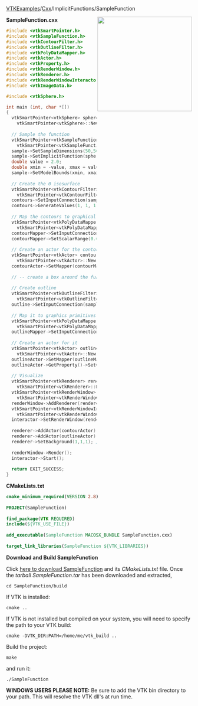 [VTKExamples](Home)/[Cxx](Cxx)/ImplicitFunctions/SampleFunction

<img align="right" src="https://github.com/lorensen/VTKExamples/raw/master/Testing/Baseline/ImplicitFunctions/TestSampleFunction.png" width="256" />

**SampleFunction.cxx**
```c++
#include <vtkSmartPointer.h>
#include <vtkSampleFunction.h>
#include <vtkContourFilter.h>
#include <vtkOutlineFilter.h>
#include <vtkPolyDataMapper.h>
#include <vtkActor.h>
#include <vtkProperty.h>
#include <vtkRenderWindow.h>
#include <vtkRenderer.h>
#include <vtkRenderWindowInteractor.h>
#include <vtkImageData.h>

#include <vtkSphere.h>

int main (int, char *[])
{
  vtkSmartPointer<vtkSphere> sphere = 
    vtkSmartPointer<vtkSphere>::New();
  
  // Sample the function
  vtkSmartPointer<vtkSampleFunction> sample = 
    vtkSmartPointer<vtkSampleFunction>::New();
  sample->SetSampleDimensions(50,50,50);
  sample->SetImplicitFunction(sphere);
  double value = 2.0;
  double xmin = -value, xmax = value, ymin = -value, ymax = value, zmin = -value, zmax = value;
  sample->SetModelBounds(xmin, xmax, ymin, ymax, zmin, zmax);
    
  // Create the 0 isosurface
  vtkSmartPointer<vtkContourFilter> contours = 
    vtkSmartPointer<vtkContourFilter>::New();
  contours->SetInputConnection(sample->GetOutputPort());
  contours->GenerateValues(1, 1, 1);
  
  // Map the contours to graphical primitives
  vtkSmartPointer<vtkPolyDataMapper> contourMapper = 
    vtkSmartPointer<vtkPolyDataMapper>::New();
  contourMapper->SetInputConnection(contours->GetOutputPort());
  contourMapper->SetScalarRange(0.0, 1.2);
  
  // Create an actor for the contours
  vtkSmartPointer<vtkActor> contourActor = 
    vtkSmartPointer<vtkActor>::New();
  contourActor->SetMapper(contourMapper);
  
  // -- create a box around the function to indicate the sampling volume --
  
  // Create outline
  vtkSmartPointer<vtkOutlineFilter> outline = 
    vtkSmartPointer<vtkOutlineFilter>::New();
  outline->SetInputConnection(sample->GetOutputPort());
  
  // Map it to graphics primitives
  vtkSmartPointer<vtkPolyDataMapper> outlineMapper = 
    vtkSmartPointer<vtkPolyDataMapper>::New();
  outlineMapper->SetInputConnection(outline->GetOutputPort());
  
  // Create an actor for it
  vtkSmartPointer<vtkActor> outlineActor = 
    vtkSmartPointer<vtkActor>::New();
  outlineActor->SetMapper(outlineMapper);
  outlineActor->GetProperty()->SetColor(0,0,0);
  
  // Visualize
  vtkSmartPointer<vtkRenderer> renderer = 
    vtkSmartPointer<vtkRenderer>::New();
  vtkSmartPointer<vtkRenderWindow> renderWindow = 
    vtkSmartPointer<vtkRenderWindow>::New();
  renderWindow->AddRenderer(renderer);
  vtkSmartPointer<vtkRenderWindowInteractor> interactor = 
    vtkSmartPointer<vtkRenderWindowInteractor>::New();
  interactor->SetRenderWindow(renderWindow);
  
  renderer->AddActor(contourActor);
  renderer->AddActor(outlineActor);
  renderer->SetBackground(1,1,1); // Background color white
  
  renderWindow->Render();
  interactor->Start();
    
  return EXIT_SUCCESS;
}
```
**CMakeLists.txt**
```cmake
cmake_minimum_required(VERSION 2.8)
 
PROJECT(SampleFunction)
 
find_package(VTK REQUIRED)
include(${VTK_USE_FILE})
 
add_executable(SampleFunction MACOSX_BUNDLE SampleFunction.cxx)
 
target_link_libraries(SampleFunction ${VTK_LIBRARIES})
```

**Download and Build SampleFunction**

Click [here to download SampleFunction](https://github.com/lorensen/VTKWikiExamplesTarballs/raw/master/SampleFunction.tar) and its *CMakeLists.txt* file.
Once the *tarball SampleFunction.tar* has been downloaded and extracted,
```
cd SampleFunction/build 
```
If VTK is installed:
```
cmake ..
```
If VTK is not installed but compiled on your system, you will need to specify the path to your VTK build:
```
cmake -DVTK_DIR:PATH=/home/me/vtk_build ..
```
Build the project:
```
make
```
and run it:
```
./SampleFunction
```
**WINDOWS USERS PLEASE NOTE:** Be sure to add the VTK bin directory to your path. This will resolve the VTK dll's at run time.

